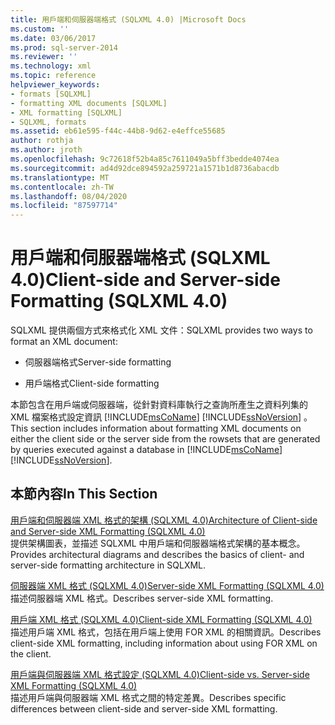 ```yaml
---
title: 用戶端和伺服器端格式 (SQLXML 4.0) |Microsoft Docs
ms.custom: ''
ms.date: 03/06/2017
ms.prod: sql-server-2014
ms.reviewer: ''
ms.technology: xml
ms.topic: reference
helpviewer_keywords:
- formats [SQLXML]
- formatting XML documents [SQLXML]
- XML formatting [SQLXML]
- SQLXML, formats
ms.assetid: eb61e595-f44c-44b8-9d62-e4effce55685
author: rothja
ms.author: jroth
ms.openlocfilehash: 9c72618f52b4a85c7611049a5bff3bedde4074ea
ms.sourcegitcommit: ad4d92dce894592a259721a1571b1d8736abacdb
ms.translationtype: MT
ms.contentlocale: zh-TW
ms.lasthandoff: 08/04/2020
ms.locfileid: "87597714"
---
```

# <a name="client-side-and-server-side-formatting-sqlxml-40"></a><span data-ttu-id="a98ad-102">用戶端和伺服器端格式 (SQLXML 4.0)</span><span class="sxs-lookup"><span data-stu-id="a98ad-102">Client-side and Server-side Formatting (SQLXML 4.0)</span></span>
  <span data-ttu-id="a98ad-103">SQLXML 提供兩個方式來格式化 XML 文件：</span><span class="sxs-lookup"><span data-stu-id="a98ad-103">SQLXML provides two ways to format an XML document:</span></span>  
  
-   <span data-ttu-id="a98ad-104">伺服器端格式</span><span class="sxs-lookup"><span data-stu-id="a98ad-104">Server-side formatting</span></span>  
  
-   <span data-ttu-id="a98ad-105">用戶端格式</span><span class="sxs-lookup"><span data-stu-id="a98ad-105">Client-side formatting</span></span>  
  
 <span data-ttu-id="a98ad-106">本節包含在用戶端或伺服器端，從針對資料庫執行之查詢所產生之資料列集的 XML 檔案格式設定資訊 [!INCLUDE[msCoName](../../../includes/msconame-md.md)] [!INCLUDE[ssNoVersion](../../../includes/ssnoversion-md.md)] 。</span><span class="sxs-lookup"><span data-stu-id="a98ad-106">This section includes information about formatting XML documents on either the client side or the server side from the rowsets that are generated by queries executed against a database in [!INCLUDE[msCoName](../../../includes/msconame-md.md)] [!INCLUDE[ssNoVersion](../../../includes/ssnoversion-md.md)].</span></span>  
  
## <a name="in-this-section"></a><span data-ttu-id="a98ad-107">本節內容</span><span class="sxs-lookup"><span data-stu-id="a98ad-107">In This Section</span></span>  
 [<span data-ttu-id="a98ad-108">用戶端和伺服器端 XML 格式的架構 &#40;SQLXML 4.0&#41;</span><span class="sxs-lookup"><span data-stu-id="a98ad-108">Architecture of Client-side and Server-side XML Formatting &#40;SQLXML 4.0&#41;</span></span>](server-side-xml-formatting-sqlxml-4-0.md)  
 <span data-ttu-id="a98ad-109">提供架構圖表，並描述 SQLXML 中用戶端和伺服器端格式架構的基本概念。</span><span class="sxs-lookup"><span data-stu-id="a98ad-109">Provides architectural diagrams and describes the basics of client- and server-side formatting architecture in SQLXML.</span></span>  
  
 [<span data-ttu-id="a98ad-110">伺服器端 XML 格式 &#40;SQLXML 4.0&#41;</span><span class="sxs-lookup"><span data-stu-id="a98ad-110">Server-side XML Formatting &#40;SQLXML 4.0&#41;</span></span>](server-side-xml-formatting-sqlxml-4-0.md)  
 <span data-ttu-id="a98ad-111">描述伺服器端 XML 格式。</span><span class="sxs-lookup"><span data-stu-id="a98ad-111">Describes server-side XML formatting.</span></span>  
  
 [<span data-ttu-id="a98ad-112">用戶端 XML 格式 &#40;SQLXML 4.0&#41;</span><span class="sxs-lookup"><span data-stu-id="a98ad-112">Client-side XML Formatting &#40;SQLXML 4.0&#41;</span></span>](client-side-xml-formatting-sqlxml-4-0.md)  
 <span data-ttu-id="a98ad-113">描述用戶端 XML 格式，包括在用戶端上使用 FOR XML 的相關資訊。</span><span class="sxs-lookup"><span data-stu-id="a98ad-113">Describes client-side XML formatting, including information about using FOR XML on the client.</span></span>  
  
 [<span data-ttu-id="a98ad-114">用戶端與伺服器端 XML 格式設定 &#40;SQLXML 4.0&#41;</span><span class="sxs-lookup"><span data-stu-id="a98ad-114">Client-side vs. Server-side XML Formatting &#40;SQLXML 4.0&#41;</span></span>](client-side-vs-server-side-xml-formatting-sqlxml-4-0.md)  
 <span data-ttu-id="a98ad-115">描述用戶端與伺服器端 XML 格式之間的特定差異。</span><span class="sxs-lookup"><span data-stu-id="a98ad-115">Describes specific differences between client-side and server-side XML formatting.</span></span>  
  
  
